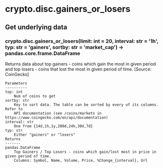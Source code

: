 # crypto.disc.gainers_or_losers

## Get underlying data 
### crypto.disc.gainers_or_losers(limit: int = 20, interval: str = '1h', typ: str = 'gainers', sortby: str = 'market_cap') -> pandas.core.frame.DataFrame

Returns data about top gainers - coins which gain the most in given period and
    top losers - coins that lost the most in given period of time. [Source: CoinGecko]

    Parameters
    ----------
    top: int
        Num of coins to get
    sortby: str
        Key to sort data. The table can be sorted by every of its columns. Refer to
        API documentation (see /coins/markets in https://www.coingecko.com/en/api/documentation)
    interval: str
        One from {14d,1h,1y,200d,24h,30d,7d}
    typ: str
        Either "gainers" or "losers"
    Returns
    -------
    pandas.DataFrame
        Top Gainers / Top Losers - coins which gain/lost most in price in given period of time.
        Columns: Symbol, Name, Volume, Price, %Change_{interval}, Url
